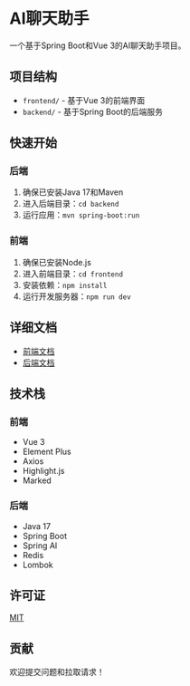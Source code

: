 # AI聊天助手

一个基于Spring Boot和Vue 3的AI聊天助手项目。

## 项目结构

- `frontend/` - 基于Vue 3的前端界面
- `backend/` - 基于Spring Boot的后端服务

## 快速开始

### 后端

1. 确保已安装Java 17和Maven
2. 进入后端目录：`cd backend`
3. 运行应用：`mvn spring-boot:run`

### 前端

1. 确保已安装Node.js
2. 进入前端目录：`cd frontend`
3. 安装依赖：`npm install`
4. 运行开发服务器：`npm run dev`

## 详细文档

- [前端文档](frontend/README.md)
- [后端文档](backend/README.md)

## 技术栈

### 前端
- Vue 3
- Element Plus
- Axios
- Highlight.js
- Marked

### 后端
- Java 17
- Spring Boot
- Spring AI
- Redis
- Lombok

## 许可证

[MIT](LICENSE)

## 贡献

欢迎提交问题和拉取请求！ 